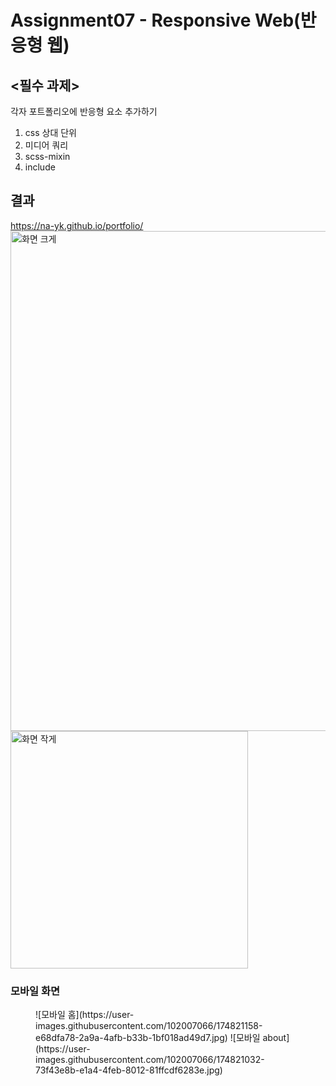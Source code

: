 # Assignment07 - Responsive Web(반응형 웹)

## <필수 과제>
각자 포트폴리오에 반응형 요소 추가하기
1. css 상대 단위
2. 미디어 쿼리
3. scss-mixin
4. include

## 결과
https://na-yk.github.io/portfolio/
<img width="800" alt="화면 크게" src="https://user-images.githubusercontent.com/102007066/174820392-951c06a3-aa78-433c-ab6b-caa21e3b7f1a.PNG" align='center'/>
<img width="380" alt="화면 작게" src="https://user-images.githubusercontent.com/102007066/174820135-2e690599-7837-4df9-9a82-0839c808d183.PNG" align='center'/>

### 모바일 화면
<figure>
    ![모바일 홈](https://user-images.githubusercontent.com/102007066/174821158-e68dfa78-2a9a-4afb-b33b-1bf018ad49d7.jpg)
    ![모바일 about](https://user-images.githubusercontent.com/102007066/174821032-73f43e8b-e1a4-4feb-8012-81ffcdf6283e.jpg)
</figure>



